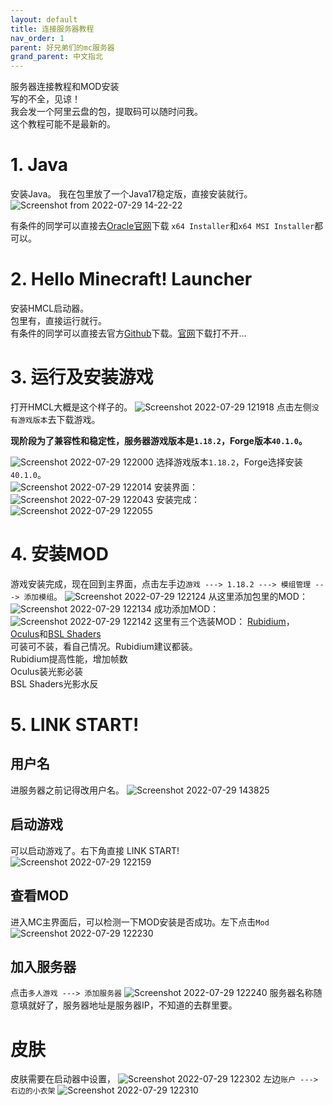 ```yaml
---
layout: default
title: 连接服务器教程
nav_order: 1
parent: 好兄弟们的mc服务器
grand_parent: 中文指北
---
```

服务器连接教程和MOD安装 \
写的不全，见谅！ \
我会发一个阿里云盘的包，提取码可以随时问我。 \
这个教程可能不是最新的。

# 1. Java
安装Java。
我在包里放了一个Java17稳定版，直接安装就行。![Screenshot from 2022-07-29 14-22-22](https://user-images.githubusercontent.com/31970387/181821333-d1f7e2a7-0855-4088-82b1-9ea4e2fe0bf9.png)

有条件的同学可以直接去[Oracle官网](https://www.oracle.com/java/technologies/downloads/#java17)下载
`x64 Installer`和`x64 MSI Installer`都可以。

# 2. Hello Minecraft! Launcher
安装HMCL启动器。 \
包里有，直接运行就行。 \
有条件的同学可以直接去官方[Github](https://github.com/huanghongxun/HMCL)下载。[官网](https://hmcl.huangyuhui.net/)下载打不开... 

# 3. 运行及安装游戏
打开HMCL大概是这个样子的。
![Screenshot 2022-07-29 121918](https://user-images.githubusercontent.com/31970387/181821626-258e647b-81ae-4edc-8d78-1e578651ccf7.png)
点击左侧`没有游戏版本`去下载游戏。

**现阶段为了兼容性和稳定性，服务器游戏版本是`1.18.2`，Forge版本`40.1.0`。**

![Screenshot 2022-07-29 122000](https://user-images.githubusercontent.com/31970387/181821810-a795d415-f756-418b-9c7c-c633dcc02be1.png)
选择游戏版本`1.18.2`，Forge选择安装`40.1.0`。\
![Screenshot 2022-07-29 122014](https://user-images.githubusercontent.com/31970387/181821829-c2496f52-5bb3-4e3c-9306-a0fe70321ca3.png)
安装界面：
![Screenshot 2022-07-29 122043](https://user-images.githubusercontent.com/31970387/181821726-3e85900c-f0d5-43d8-a42b-a8842bc7873b.png)
安装完成：
![Screenshot 2022-07-29 122055](https://user-images.githubusercontent.com/31970387/181821857-eb4efcc0-531b-4ee6-aefc-7670e1cdd5d7.png)

# 4. 安装MOD
游戏安装完成，现在回到主界面，点击左手边`游戏 ---> 1.18.2 ---> 模组管理 ---> 添加模组`。
![Screenshot 2022-07-29 122124](https://user-images.githubusercontent.com/31970387/181821893-5f9d44fc-7892-41fe-99d3-305581801d23.png)
从这里添加包里的MOD：
![Screenshot 2022-07-29 122134](https://user-images.githubusercontent.com/31970387/181825525-9461b4c5-5c02-4a53-87ad-cf75cee911e9.png)
成功添加MOD：
![Screenshot 2022-07-29 122142](https://user-images.githubusercontent.com/31970387/181821944-4c9bb444-1b42-4a7a-a68a-e1cff45edb2c.png)
这里有三个选装MOD：
[Rubidium](https://www.curseforge.com/minecraft/mc-mods/rubidium)， [Oculus](https://www.curseforge.com/minecraft/mc-mods/oculus)和[BSL Shaders](https://www.curseforge.com/minecraft/customization/bsl-shaders) \
可装可不装，看自己情况。Rubidium建议都装。 \
Rubidium提高性能，增加帧数 \
Oculus装光影必装 \
BSL Shaders光影水反

# 5. LINK START! 
## 用户名
进服务器之前记得改用户名。
![Screenshot 2022-07-29 143825](https://user-images.githubusercontent.com/31970387/181826050-5a35a735-6223-4670-9d11-bc2478e2d001.png)
## 启动游戏
可以启动游戏了。右下角直接 LINK START!  \
![Screenshot 2022-07-29 122159](https://user-images.githubusercontent.com/31970387/181822196-08042e47-9afd-4879-9330-0e7fddcf3d73.png)
## 查看MOD
进入MC主界面后，可以检测一下MOD安装是否成功。左下点击`Mod`
![Screenshot 2022-07-29 122230](https://user-images.githubusercontent.com/31970387/181822218-0bb07919-0dc7-40e1-9865-a612971bd004.png)
## 加入服务器
点击`多人游戏 ---> 添加服务器`
![Screenshot 2022-07-29 122240](https://user-images.githubusercontent.com/31970387/181822241-a1742182-4304-44d9-878e-16f50c3f8c16.png)
服务器名称随意填就好了，服务器地址是服务器IP，不知道的去群里要。
# 皮肤
皮肤需要在启动器中设置，
![Screenshot 2022-07-29 122302](https://user-images.githubusercontent.com/31970387/181822270-b5f190d4-e5af-4284-a5e8-76d9dd98dac9.png)
左边`账户 ---> 右边的小衣架`
![Screenshot 2022-07-29 122310](https://user-images.githubusercontent.com/31970387/181822297-062c905b-eafa-42f5-bb66-826304308457.png)
